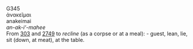 G345  
ἀνακεῖμαι  
anakeimai  
*an-ak-i‘-mahee*  
From [303](g0303) and [2749](g2749) to *recline* (as a corpse or at a
meal): - guest, lean, lie, sit (down, at meat), at the table.  

